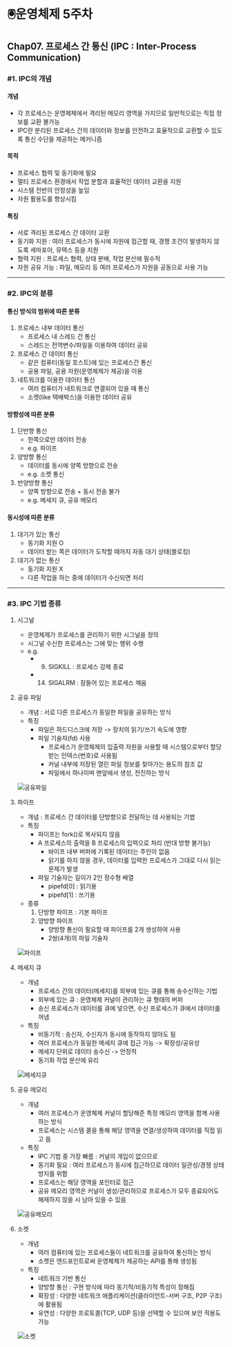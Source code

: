 # 🖲️운영체제 5주차

## Chap07. 프로세스 간 통신 (IPC : Inter-Process Communication)

### #1. IPC의 개념

#### 개념

- 각 프로세스는 운영체제에서 격리된 메모리 영역을 가지므로 일반적으로는 직접 정보를 교환 불가능
- IPC란 분리된 프로세스 간의 데이터와 정보를 안전하고 효율적으로 교환할 수 있도록 통신 수단을 제공하는 메커니즘

#### 목적

- 프로세스 협력 및 동기화에 필요
- 멀티 프로세스 환경에서 작업 분할과 효율적인 데이터 교환을 지원
- 시스템 전반의 안정성을 높임
- 자원 활용도를 향상시킴

#### 특징

- 서로 격리된 프로세스 간 데이터 교환
- 동기화 지원 : 여러 프로세스가 동시에 자원에 접근할 때, 경쟁 조건이 발생하지 않도록 세마포아, 뮤텍스 등을 지원
- 협력 지원 : 프로세스 협력, 상태 분배, 작업 분산에 필수적
- 자원 공유 가능 : 파일, 메모리 등 여러 프로세스가 자원을 공동으로 사용 가능

---

### #2. IPC의 분류

#### 통신 방식의 범위에 따른 분류

1. 프로세스 내부 데이터 통신
   - 프로세스 내 스레드 간 통신
   - 스레드는 전역변수/파일을 이용하여 데이터 공유
2. 프로세스 간 데이터 통신
   - 같은 컴퓨터(동일 호스트)에 있는 프로세스간 통신
   - 공용 파일, 공용 자원(운영체제가 제공)을 이용
3. 네트워크를 이용한 데이터 통신
   - 여러 컴퓨터가 네트워크로 연결되어 있을 때 통신
   - 소켓(like 택배박스)을 이용한 데이터 공유

#### 방향성에 따른 분류

1. 단반향 통신
   - 한쪽으로만 데이터 전송
   - e.g. 파이프
2. 양방향 통신
   - 데이터를 동시에 양쪽 방향으로 전송
   - e.g. 소켓 통신
3. 반양방향 통신
   - 양쪽 방향으로 전송 + 동시 전송 불가
   - e.g. 메세지 큐, 공유 메모리

#### 동시성에 따른 분류

1. 대기가 있는 통신
   - 동기화 지원 O
   - 데이터 받는 쪽은 데이터가 도착할 때까지 자동 대기 상태(블로킹)
2. 대기가 없는 통신
   - 동기화 지원 X
   - 다른 작업을 하는 중에 데이터가 수신되면 처리

---

### #3. IPC 기법 종류

1. 시그널

   - 운영체제가 프로세스를 관리하기 위한 시그널을 정의
   - 시그널 수신한 프로세스는 그에 맞는 행위 수행
   - e.g.
     - 9. SIGKILL : 프로세스 강제 종료
     - 14. SIGALRM : 잠들어 있는 프로세스 깨움

2. 공유 파일

   - 개념 : 서로 다른 프로세스가 동일한 파일을 공유하는 방식
   - 특징
     - 파일은 하드디스크에 저장 -> 장치의 읽기/쓰기 속도에 영향
     - 파일 기술자(fd) 사용
       - 프로세스가 운영체제의 입출력 자원을 사용할 때 시스템으로부터 할당받는 인덱스(번호)로 사용됨
       - 커널 내부에 저장된 열린 파일 정보를 찾아가는 용도의 참조 값
       - 파일에서 하나이며 맨앞에서 생성, 전진하는 방식

   ![공유파일](./assets/공유파일.png)

3. 파이프

   - 개념 : 프로세스 간 데이터를 단방향으로 전달하는 데 사용되는 기법
   - 특징
     - 파이프는 fork()로 복사되지 않음
     - A 프로세스의 출력을 B 프로세스의 입력으로 처리 (반대 방향 불가능)
       - 바이프 내부 버퍼에 기록된 데이터는 주인이 없음
       - 읽기를 하지 않을 경우, 데이터를 입력한 프로세스가 그대로 다시 읽는 문제가 발생
     - 파일 기술자는 길이가 2인 정수형 배열
       - pipefd[0] : 읽기용
       - pipefd[1] : 쓰기용
   - 종류
     1. 단방향 파이프 : 기본 파이프
     2. 양방향 파이프
        - 양방향 통신이 필요할 때 파이프를 2개 생성하여 사용
        - 2쌍(4개)의 파일 기술자

   ![파이프](./assets/파이프.png)

4. 메세지 큐

   - 개념
     - 프로세스 간의 데이터(메세지)를 외부에 있는 큐를 통해 송수신하는 기법
     - 외부에 있는 큐 : 운영체제 커널이 관리하는 큐 형태의 버퍼
     - 송신 프로세스가 데이터를 큐에 넣으면, 수신 프로세스가 큐에서 데이터를 꺼냄
   - 특징
     - 비동기적 : 송신자, 수신자가 동시에 동작하지 않아도 됨
     - 여러 프로세스가 동일한 메세지 큐에 접근 가능 -> 확장성/공유성
     - 메세지 단위로 데이터 송수신 -> 안정적
     - 동기화 작업 분산에 유리

   ![메세지큐](./assets/메세지큐.png)

5. 공유 메모리

   - 개념
     - 여러 프로세스가 운영체제 커널이 할당해준 특정 메모리 영역을 함께 사용하는 방식
     - 프로세스는 시스템 콜을 통해 해당 영역을 연결/생성하여 데이터를 직접 읽고 씀
   - 특징
     - IPC 기법 중 가장 빠름 : 커널의 개입이 없으므로
     - 동기화 필요 : 여러 프로세스가 동시에 접근하므로 데이터 일관성/경쟁 상태 방지를 위함
     - 프로세스는 해당 영역을 포인터로 접근
     - 공유 메모리 영역은 커널이 생성/관리하므로 프로세스가 모두 종료되어도 해제하지 않을 시 남아 있을 수 있음

   ![공유메모리](./assets/공유메모리.png)

6. 소켓

   - 개념
     - 여러 컴퓨터에 있는 프로세스들이 네트워크를 공유하여 통신하는 방식
     - 소켓은 엔드포인트로써 운영체제가 제공하는 API를 통해 생성됨
   - 특징
     - 네트워크 기반 통신
     - 양방향 통신 : 구현 방식에 따라 동기적/비동기적 특성이 정해짐
     - 확장성 : 다양한 네트워크 애플리케이션(클라이언트-서버 구조, P2P 구조)에 활용됨
     - 유연성 : 다양한 프로토콜(TCP, UDP 등)을 선택할 수 있으며 보안 적용도 가능

   ![소켓](./assets/소켓.png)
